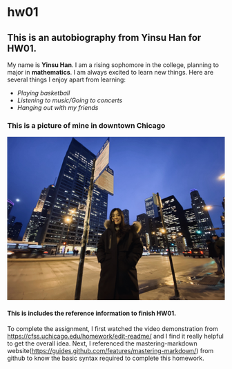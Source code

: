 # hw01

## This is an autobiography from Yinsu Han for HW01.
My name is **Yinsu Han**. I am a rising sophomore in the college, planning to major in **mathematics**. I am always excited to learn new things. Here are several things I enjoy apart from learning:

* *Playing basketball*
* *Listening to music/Going to concerts*
* *Hanging out with my friends*

### This is a picture of mine in downtown Chicago
![picture](dt_chicago.JPG)


#### This is includes the reference information to finish HW01.
To complete the assignment, I first watched the video demonstration from https://cfss.uchicago.edu/homework/edit-readme/ and I find it really helpful to get the overall idea. Next, I referenced the mastering-markdown website(https://guides.github.com/features/mastering-markdown/) from github to know the basic syntax required to complete this homework.


